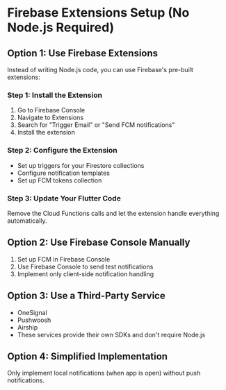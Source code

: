 # Firebase Extensions Setup (No Node.js Required)

## Option 1: Use Firebase Extensions

Instead of writing Node.js code, you can use Firebase's pre-built extensions:

### Step 1: Install the Extension
1. Go to Firebase Console
2. Navigate to Extensions
3. Search for "Trigger Email" or "Send FCM notifications"
4. Install the extension

### Step 2: Configure the Extension
- Set up triggers for your Firestore collections
- Configure notification templates
- Set up FCM tokens collection

### Step 3: Update Your Flutter Code
Remove the Cloud Functions calls and let the extension handle everything automatically.

## Option 2: Use Firebase Console Manually
1. Set up FCM in Firebase Console
2. Use Firebase Console to send test notifications
3. Implement only client-side notification handling

## Option 3: Use a Third-Party Service
- OneSignal
- Pushwoosh
- Airship
- These services provide their own SDKs and don't require Node.js

## Option 4: Simplified Implementation
Only implement local notifications (when app is open) without push notifications. 